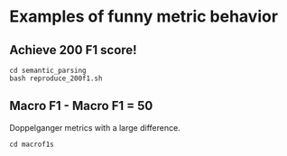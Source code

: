 # Examples of funny metric behavior

## Achieve 200 F1 score!

```
cd semantic_parsing
bash reproduce_200f1.sh
```

## Macro F1 - Macro F1 = 50

Doppelganger metrics with a large difference.

```
cd macrof1s
```
